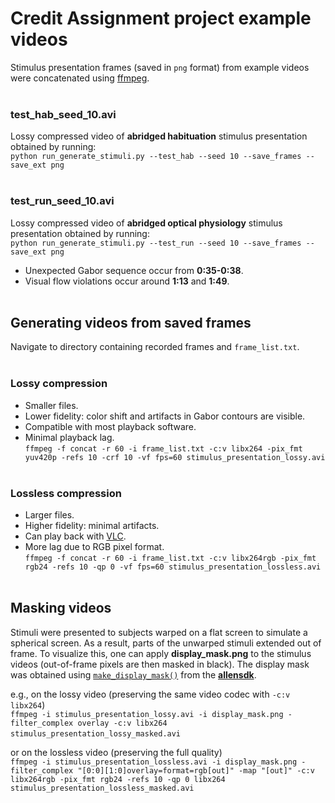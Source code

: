 # Credit Assignment project example videos

Stimulus presentation frames (saved in `png` format) from example videos were concatenated using [ffmpeg](https://ffmpeg.org/).  
&nbsp;

### test_hab_seed_10.avi
Lossy compressed video of **abridged habituation** stimulus presentation obtained by running:    
`python run_generate_stimuli.py --test_hab --seed 10 --save_frames --save_ext png`  
&nbsp;


### test_run_seed_10.avi
Lossy compressed video of **abridged optical physiology** stimulus presentation obtained by running:  
`python run_generate_stimuli.py --test_run --seed 10 --save_frames --save_ext png`  
- Unexpected Gabor sequence occur from **0:35-0:38**.
- Visual flow violations occur around **1:13** and **1:49**.  
&nbsp;


## Generating videos from saved frames
Navigate to directory containing recorded frames and `frame_list.txt`.  
&nbsp;

### Lossy compression  
- Smaller files.
- Lower fidelity: color shift and artifacts in Gabor contours are visible.
- Compatible with most playback software.
- Minimal playback lag.  
`ffmpeg -f concat -r 60 -i frame_list.txt -c:v libx264 -pix_fmt yuv420p -refs 10 -crf 10 -vf fps=60 stimulus_presentation_lossy.avi`  
&nbsp;

### Lossless compression  
- Larger files.
- Higher fidelity: minimal artifacts.
- Can play back with [VLC](https://www.videolan.org/vlc/index.html).
- More lag due to RGB pixel format.  
`ffmpeg -f concat -r 60 -i frame_list.txt -c:v libx264rgb -pix_fmt rgb24 -refs 10 -qp 0 -vf fps=60 stimulus_presentation_lossless.avi`  
&nbsp;

## Masking videos
Stimuli were presented to subjects warped on a flat screen to simulate a spherical screen. As a result, parts of the unwarped stimuli extended out of frame. To visualize this, one can apply **display_mask.png** to the stimulus videos (out-of-frame pixels are then masked in black). The display mask was obtained using [`make_display_mask()`](http://alleninstitute.github.io/AllenSDK/_modules/allensdk/brain_observatory/stimulus_info.html#make_display_mask) from the [**allensdk**](https://allensdk.readthedocs.io/en/latest/).

e.g., on the lossy video (preserving the same video codec with `-c:v libx264`)  
`ffmpeg -i stimulus_presentation_lossy.avi -i display_mask.png -filter_complex overlay -c:v libx264 stimulus_presentation_lossy_masked.avi`
&nbsp;

or on the lossless video (preserving the full quality)  
`ffmpeg -i stimulus_presentation_lossless.avi -i display_mask.png -filter_complex "[0:0][1:0]overlay=format=rgb[out]" -map "[out]" -c:v libx264rgb -pix_fmt rgb24 -refs 10 -qp 0 libx264 stimulus_presentation_lossless_masked.avi`